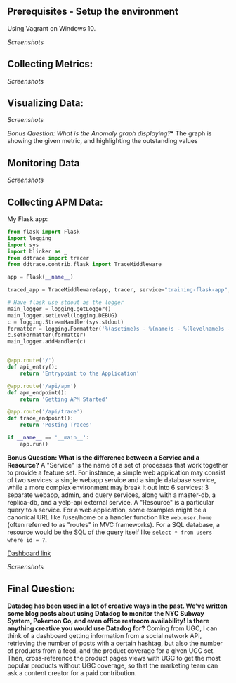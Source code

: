## Prerequisites - Setup the environment

Using Vagrant on Windows 10.

*Screenshots*

## Collecting Metrics:

*Screenshots*

## Visualizing Data:

*Screenshots*

**Bonus Question*: What is the Anomaly graph displaying?**
The graph is showing the given metric, and highlighting the outstanding values

## Monitoring Data

*Screenshots*

## Collecting APM Data:

My Flask app:

```python
from flask import Flask
import logging
import sys
import blinker as _
from ddtrace import tracer
from ddtrace.contrib.flask import TraceMiddleware

app = Flask(__name__)

traced_app = TraceMiddleware(app, tracer, service="training-flask-app", distributed_tracing=False)

# Have flask use stdout as the logger
main_logger = logging.getLogger()
main_logger.setLevel(logging.DEBUG)
c = logging.StreamHandler(sys.stdout)
formatter = logging.Formatter('%(asctime)s - %(name)s - %(levelname)s - %(message)s')
c.setFormatter(formatter)
main_logger.addHandler(c)


@app.route('/')
def api_entry():
    return 'Entrypoint to the Application'

@app.route('/api/apm')
def apm_endpoint():
    return 'Getting APM Started'

@app.route('/api/trace')
def trace_endpoint():
    return 'Posting Traces'

if __name__ == '__main__':
    app.run()
```    

**Bonus Question: What is the difference between a Service and a Resource?**
A "Service" is the name of a set of processes that work together to provide a feature set. For instance, a simple web application may consist of two services: a single webapp service and a single database service, while a more complex environment may break it out into 6 services: 3 separate webapp, admin, and query services, along with a master-db, a replica-db, and a yelp-api external service.
A "Resource" is a particular query to a service. For a web application, some examples might be a canonical URL like /user/home or a handler function like ```web.user.home``` (often referred to as "routes" in MVC frameworks). For a SQL database, a resource would be the SQL of the query itself like ```select * from users where id = ?```.

[Dashboard link](https://app.datadoghq.com/dash/517523/support-overview-training)

*Screenshots*

## Final Question:

**Datadog has been used in a lot of creative ways in the past. We’ve written some blog posts about using Datadog to monitor the NYC Subway System, Pokemon Go, and even office restroom availability!
Is there anything creative you would use Datadog for?**
Coming from UGC, I can think of a dashboard getting information from a social network API, retrieving the number of posts with a certain hashtag, but also the number of products from a feed, and the product coverage for a given UGC set.
Then, cross-reference the product pages views with UGC to get the most popular products without UGC coverage, so that the marketing team can ask a content creator for a paid contribution.
